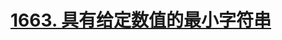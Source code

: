 # [1663. 具有给定数值的最小字符串](https://leetcode-cn.com/problems/smallest-string-with-a-given-numeric-value/)
